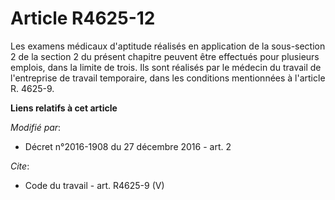 # Article R4625-12

Les examens médicaux d'aptitude réalisés en application de la sous-section 2 de la section 2 du présent chapitre peuvent être
effectués pour plusieurs emplois, dans la limite de trois. Ils sont réalisés par le médecin du travail de l'entreprise de
travail temporaire, dans les conditions mentionnées à l'article R. 4625-9.

**Liens relatifs à cet article**

_Modifié par_:

  - Décret n°2016-1908 du 27 décembre 2016 - art. 2

_Cite_:

  - Code du travail - art. R4625-9 (V)
